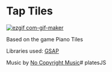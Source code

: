 # Tap Tiles
[![ezgif com-gif-maker](https://user-images.githubusercontent.com/52719271/122673507-5dbcad80-d1ee-11eb-90d8-eb4a6abc72c1.gif)](https://tap-tiles.vercel.app/)

Based on the game Piano Tiles

Libraries used: 
[GSAP](https://greensock.com/)

Music by [No Copyright Music](https://ncs.io/)# platesJS
